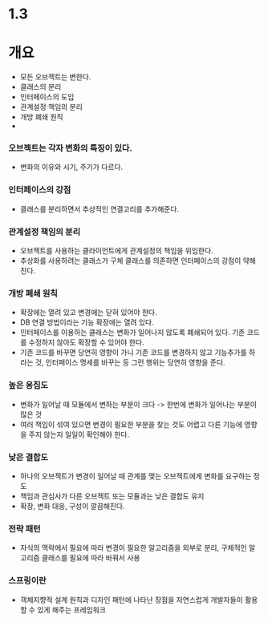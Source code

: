 # 1.3

# 개요
- 모든 오브젝트는 변한다.
- 클래스의 분리
- 인터페이스의 도입
- 관계설정 책임의 분리
- 개방 폐쇄 원칙
- 

### 오브젝트는 각자 변화의 특징이 있다.
- 변화의 이유와 시기, 주기가 다르다.

### 인터페이스의 강점
- 클래스를 분리하면서 추상적인 연결고리를 추가해준다.

### 관계설정 책임의 분리
- 오브젝트를 사용하는 클라이언트에게 관계설정의 책임을 위임한다.
- 추상화를 사용하려는 클래스가 구체 클래스를 의존하면 인터페이스의 강점이 약해진다.

### 개방 폐쇄 원칙
- 확장에는 열려 있고 변경에는 닫혀 있어야 한다.
- DB 연결 방법이라는 기능 확장에는 열려 있다.
- 인터페이스를 이용하는 클래스는 변화가 일어나지 않도록 폐쇄되어 있다. 기존 코드를 수정하지 않아도 확장할 수 있어야 한다.
- 기존 코드를 바꾸면 당연히 영향이 가니 기존 코드를 변경하지 않고 기능추가를 하라는 것, 인터페이스 명세를 바꾸는 등 그런 행위는 당연히 영향을 준다.

### 높은 응집도
- 변화가 일어날 때 모듈에서 변하는 부분이 크다 -> 한번에 변화가 일어나는 부분이 많은 것
- 여러 책임이 섞여 있으면 변경이 필요한 부분을 찾는 것도 어렵고 다른 기능에 영향을 주지 않는지 일일이 확인해야 한다.

### 낮은 결합도
- 하나의 오브젝트가 변경이 일어날 때 관계를 맺는 오브젝트에게 변화를 요구하는 정도
- 책임과 관심사가 다른 오브젝트 또는 모듈과는 낮은 결합도 유지
- 확장, 변화 대응, 구성이 깔끔해진다.

### 전략 패턴
- 자식의 맥락에서 필요에 따라 변경이 필요한 알고리즘을 외부로 분리, 구체적인 알고리즘 클래스를 필요에 따라 바꿔서 사용


### 스프링이란
- 객체지향적 설계 원칙과 디자인 패턴에 나타난 장점을 자연스럽게 개발자들이 활용할 수 있게 해주는 프레임워크
